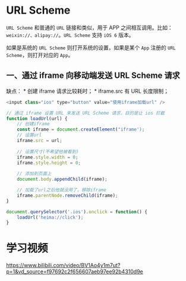 
# URL Scheme

`URL Scheme` 和普通的 `URL` 链接和类似，用于 APP 之间相互调用。比如：`weixin://、alipay://`。`URL Scheme` 支持 `iOS 6` 版本。

如果是系统的 `URL Scheme` 则打开系统的设置，如果是某个 `App` 注册的 `URL Scheme`，则打开对应的 `App`。


## 一、通过 iframe 向移动端发送 URL Scheme 请求
缺点：
    * 创建 iframe 请求比较耗时；
    * iframe.src 有 URL 长度限制；

```js
<input class="ios" type="button" value="使用iframe加载url" />

// 通过 iframe 设置 URL 来发送 URL Scheme 请求，目的是让 ios 拦截
function loadUrl(url) {
	// 创建iframe
	const iframe = document.createElement("iframe');
	// 设置url
	iframe.src = url;
	
	// 设置尺寸(不希望他被看到)
	iframe.style.width = 0;
	iframe.style.height = 0;
	
	// 添加到页面上
	document.body.appendChild(iframe);

	// 加载了url之后他就没用了，移除iframe
	iframe.parentNode.removeChild(iframe);
}

document.querySelector('.ios').onclick = function() {
	loadUrl('heima://click');
}
```



# 学习视频

<https://www.bilibili.com/video/BV1Ao4y1m7ut?p=1&vd_source=f97692c2f656607aeb97ee92b4310d9e>